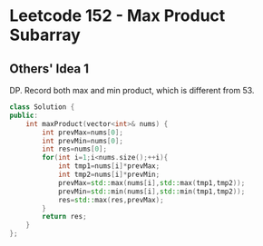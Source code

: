 # Leetcode 152 - Max Product Subarray

## Others' Idea 1
DP. Record both max and min product, which is different from 53.
```c++
class Solution {
public:
    int maxProduct(vector<int>& nums) {
        int prevMax=nums[0];
        int prevMin=nums[0];
        int res=nums[0];
        for(int i=1;i<nums.size();++i){
            int tmp1=nums[i]*prevMax;
            int tmp2=nums[i]*prevMin;
            prevMax=std::max(nums[i],std::max(tmp1,tmp2));
            prevMin=std::min(nums[i],std::min(tmp1,tmp2));
            res=std::max(res,prevMax);
        }
        return res;
    }
};
```